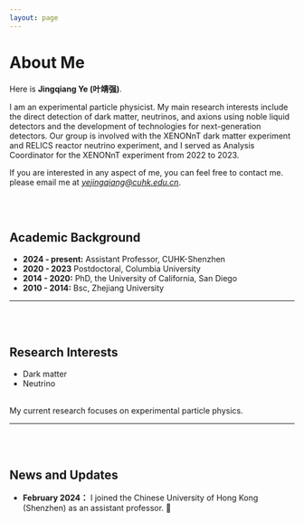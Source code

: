 ```yaml
---
layout: page
---
```


# About Me


Here is **Jingqiang Ye (叶靖强)**.

I am an experimental particle physicist. My main research interests include the direct detection of dark matter, neutrinos, and axions using noble liquid detectors and the development of technologies for next-generation detectors. Our group is involved with the XENONnT dark matter experiment and RELICS reactor neutrino experiment, and I served as Analysis Coordinator for the XENONnT experiment from 2022 to 2023.

If you are interested in any aspect of me, you can feel free to contact me. please email me at *yejingqiang@cuhk.edu.cn*.

<br></br>
## Academic Background

- **2024 - present:** Assistant Professor, CUHK-Shenzhen
- **2020 - 2023** Postdoctoral, Columbia University
- **2014 - 2020:** PhD, the University of California, San Diego
- **2010 - 2014:** Bsc, Zhejiang University

---
<br></br>
## Research Interests

- Dark matter
- Neutrino

<br>
My current research focuses on experimental particle physics.

---
<br></br>
## News and Updates

- **February 2024：** I joined the Chinese University of Hong Kong (Shenzhen) as an assistant professor. 🎉

